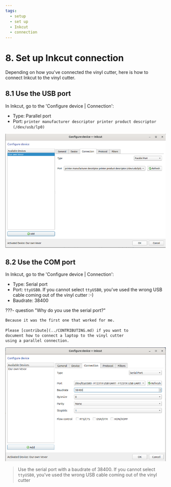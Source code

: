 ```yaml
---
tags:
  - setup
  - set up
  - Inkcut
  - connection
---
```


# 8. Set up Inkcut connection

Depending on how you've connected the vinyl cutter,
here is how to connect Inkcut to the vinyl cutter.

## 8.1 Use the USB port

In Inkcut, go to the 'Configure device | Connection':

- Type: Parallel port
- Port: `printer manufacturer descriptor printer product descriptor (/dev/usb/lp0)`

![Connect to the vinyl cutter via USB](connect_inkcut_via_usb.png)

## 8.2 Use the COM port

In Inkcut, go to the 'Configure device | Connection':

- Type: Serial port
- Port: `ttyUSB0`. If you cannot select `ttyUSB0`, you've used the wrong USB cable
  coming out of the vinyl cutter :-)
- Baudrate: 38400

???- question "Why do you use the serial port?"

    Because it was the first one that worked for me.

    Please [contribute](../CONTRIBUTING.md) if you want to
    document how to connect a laptop to the vinyl cutter
    using a parallel connection.

![Use the serial port with a baudrate of 38400](set_baudrate_to_38400.png)

> Use the serial port with a baudrate of 38400.
> If you cannot select `ttyUSB0`, you've used the wrong USB cable
> coming out of the vinyl cutter

